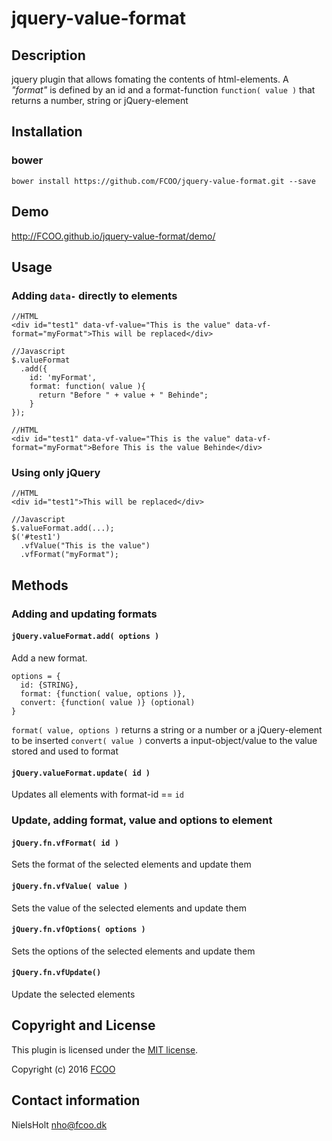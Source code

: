 # jquery-value-format
>


## Description
jquery plugin that allows fomating the contents of html-elements.
A *"format"* is defined by an id and a format-function `function( value )` that returns a number, string or jQuery-element

## Installation
### bower
`bower install https://github.com/FCOO/jquery-value-format.git --save`

## Demo
http://FCOO.github.io/jquery-value-format/demo/ 

## Usage
### Adding `data-` directly to elements
	//HTML
	<div id="test1" data-vf-value="This is the value" data-vf-format="myFormat">This will be replaced</div>

	//Javascript
	$.valueFormat
	  .add({ 
	    id: 'myFormat', 
	    format: function( value ){
	      return "Before " + value + " Behinde";
	    }
	});

	//HTML
	<div id="test1" data-vf-value="This is the value" data-vf-format="myFormat">Before This is the value Behinde</div>

### Using only jQuery
	//HTML
	<div id="test1">This will be replaced</div>

	//Javascript
	$.valueFormat.add(...);
	$('#test1')
	  .vfValue("This is the value")
	  .vfFormat("myFormat");


## Methods

### Adding and updating formats
#### `jQuery.valueFormat.add( options )`
Add a new format.

	options = {
	  id: {STRING}, 
	  format: {function( value, options )},
	  convert: {function( value )} (optional)
	}


`format( value, options )` returns a string or a number or a jQuery-element to be inserted
`convert( value )` converts a input-object/value to the value stored and used to format


#### `jQuery.valueFormat.update( id )`
Updates all elements with format-id == `id`

### Update, adding format, value and options to element 
#### `jQuery.fn.vfFormat( id )`
Sets the format of the selected elements and update them

#### `jQuery.fn.vfValue( value )`
Sets the value of the selected elements and update them

#### `jQuery.fn.vfOptions( options )`
Sets the options of the selected elements and update them

#### `jQuery.fn.vfUpdate()`
Update the selected elements 


## Copyright and License
This plugin is licensed under the [MIT license](https://github.com/FCOO/jquery-value-format/LICENSE).

Copyright (c) 2016 [FCOO](https://github.com/FCOO)

## Contact information

NielsHolt nho@fcoo.dk

